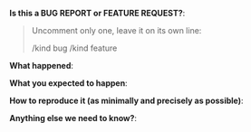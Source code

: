 <!-- Issue template; please answer the questions. -->

**Is this a BUG REPORT or FEATURE REQUEST?**:

> Uncomment only one, leave it on its own line:
>
> /kind bug
> /kind feature

**What happened**:

**What you expected to happen**:

**How to reproduce it (as minimally and precisely as possible)**:

**Anything else we need to know?**:
